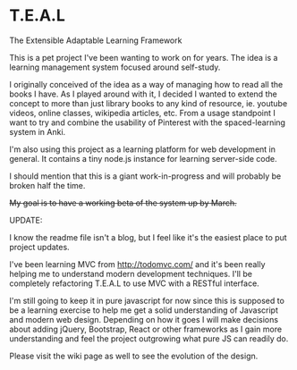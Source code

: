 # T.E.A.L
The Extensible Adaptable Learning Framework

This is a pet project I've been wanting to work on for years. The idea is a learning management system focused around self-study.

I originally conceived of the idea as a way of managing how to read all the books I have. As I played around with it, I decided I wanted
to extend the concept to more than just library books to any kind of resource, ie. youtube videos, online classes, wikipedia articles, etc.
From a usage standpoint I want to try and combine the usability of Pinterest
with the spaced-learning system in Anki.

I'm also using this project as a learning platform for web development in general. It contains a tiny node.js instance for learning server-side code.

I should mention that this is a giant work-in-progress and will probably be
broken half the time.

~~My goal is to have a working beta of the system up by March.~~

UPDATE:

I know the readme file isn't a blog, but I feel like it's the easiest place to
put project updates.

I've been learning MVC from http://todomvc.com/ and it's been really helping me to understand modern development techniques. I'll be completely refactoring T.E.A.L to use MVC with a RESTful interface.


I'm still going to keep it in pure javascript for now since this is supposed to be a learning exercise to help me get a solid understanding of
Javascript and modern web design. Depending on how it goes I will make decisions about adding jQuery, Bootstrap, React or other frameworks as I gain more understanding and feel the project outgrowing what pure JS can readily do.

Please visit the wiki page as well to see the evolution of the design.
